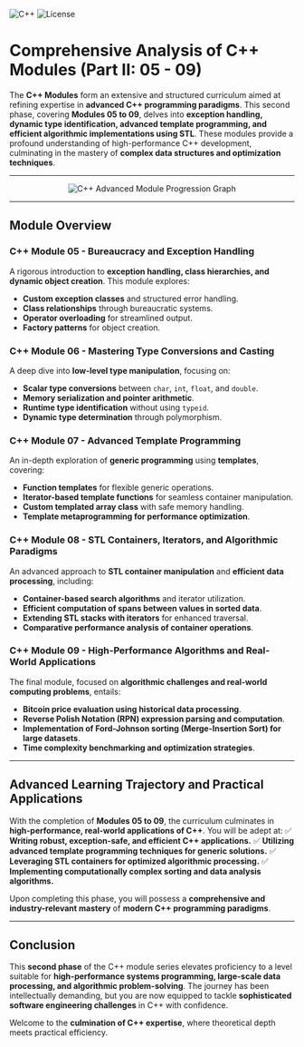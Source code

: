 ![C++](https://img.shields.io/badge/C++-98-blue?logo=cplusplus) ![License](https://img.shields.io/badge/License-Free-red)

# **Comprehensive Analysis of C++ Modules (Part II: 05 - 09)**

The **C++ Modules** form an extensive and structured curriculum aimed at refining expertise in **advanced C++ programming paradigms**. This second phase, covering **Modules 05 to 09**, delves into **exception handling, dynamic type identification, advanced template programming, and efficient algorithmic implementations using STL**. These modules provide a profound understanding of high-performance C++ development, culminating in the mastery of **complex data structures and optimization techniques**.

---

<div align="center">
  <img src="https://i.imgur.com/2Xrl5eT.png" alt="C++ Advanced Module Progression Graph">
</div>

---

## **Module Overview**

### **C++ Module 05 - Bureaucracy and Exception Handling**
A rigorous introduction to **exception handling, class hierarchies, and dynamic object creation**. This module explores:
- **Custom exception classes** and structured error handling.
- **Class relationships** through bureaucratic systems.
- **Operator overloading** for streamlined output.
- **Factory patterns** for object creation.

### **C++ Module 06 - Mastering Type Conversions and Casting**
A deep dive into **low-level type manipulation**, focusing on:
- **Scalar type conversions** between `char`, `int`, `float`, and `double`.
- **Memory serialization and pointer arithmetic**.
- **Runtime type identification** without using `typeid`.
- **Dynamic type determination** through polymorphism.

### **C++ Module 07 - Advanced Template Programming**
An in-depth exploration of **generic programming** using **templates**, covering:
- **Function templates** for flexible generic operations.
- **Iterator-based template functions** for seamless container manipulation.
- **Custom templated array class** with safe memory handling.
- **Template metaprogramming for performance optimization**.

### **C++ Module 08 - STL Containers, Iterators, and Algorithmic Paradigms**
An advanced approach to **STL container manipulation** and **efficient data processing**, including:
- **Container-based search algorithms** and iterator utilization.
- **Efficient computation of spans between values in sorted data**.
- **Extending STL stacks with iterators** for enhanced traversal.
- **Comparative performance analysis of container operations**.

### **C++ Module 09 - High-Performance Algorithms and Real-World Applications**
The final module, focused on **algorithmic challenges and real-world computing problems**, entails:
- **Bitcoin price evaluation using historical data processing**.
- **Reverse Polish Notation (RPN) expression parsing and computation**.
- **Implementation of Ford-Johnson sorting (Merge-Insertion Sort) for large datasets**.
- **Time complexity benchmarking and optimization strategies**.

---

## **Advanced Learning Trajectory and Practical Applications**
With the completion of **Modules 05 to 09**, the curriculum culminates in **high-performance, real-world applications of C++**. You will be adept at:
✅ **Writing robust, exception-safe, and efficient C++ applications.**
✅ **Utilizing advanced template programming techniques for generic solutions.**
✅ **Leveraging STL containers for optimized algorithmic processing.**
✅ **Implementing computationally complex sorting and data analysis algorithms.**

Upon completing this phase, you will possess a **comprehensive and industry-relevant mastery** of **modern C++ programming paradigms**.

---

## **Conclusion**
This **second phase** of the C++ module series elevates proficiency to a level suitable for **high-performance systems programming, large-scale data processing, and algorithmic problem-solving**. The journey has been intellectually demanding, but you are now equipped to tackle **sophisticated software engineering challenges** in C++ with confidence.

Welcome to the **culmination of C++ expertise**, where theoretical depth meets practical efficiency.

